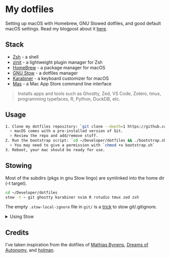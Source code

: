 # My dotfiles

Setting up macOS with Homebrew, GNU Stowed dotfiles, and good default macOS settings. Read my blogpost about it [here](https://eyayaw.github.io/posts/setting-up-a-new-mac.html).

## Stack

* [Zsh](https://www.zsh.org/) - a shell
* [zinit](https://github.com/zdharma-continuum/zinit.git) - a lightweight plugin manager for Zsh
* [HomeBrew](https://brew.sh) - a package manager for macOS
* [GNU Stow](https://www.gnu.org/software/stow/) - a dotfiles manager
* [Karabiner](https://karabiner-elements.pqrs.org/) - a keyboard customizer for macOS
* [Mas](https://github.com/mas-cli/mas) - a Mac App Store command line interface

> Installs apps and tools such as Ghostty, Zed, VS Code, Zotero, tmux, programming typefaces, R, Python, DuckDB, etc.

## Usage

```sh
1. Clone my dotfiles repository: `git clone --depth=1 https://github.com/eyayaw/dotfiles.git ~/Developer/dotfiles`
  > macOS comes with a pre-installed version of Git.
  > Review the repo and add/remove stuff.
2. Run the bootstrap script: `cd ~/Developer/dotfiles && ./bootstrap.sh`.
  > You may need to give a permission with `chmod +x bootstrap.sh`
3. Reboot, your mac should be ready for use.
```

## Stowing

Most of the subdirs (pkgs in gnu Stow lingo) are symlinked into the home dir (-t target).

```sh
cd ~/Developer/dotfiles
stow -t ~ git ghostty karabiner nvim R rstudio tmux zed zsh
```

The empty `.stow-local-ignore` file in `git/` is a [trick](https://github.com/aspiers/stow/issues/75#issuecomment-1719558252) to stow git/.gitignore.

<details>
<summary>Using Stow</summary>
For my own reference.

```sh
stow --target=$HOME --dir=$STOW_DIR <list of pkgs>
stow --target-$HOME --dir=$STOW_DIR --simulate <list of pkgs> # to see what will change
stow -t $HOME -d $STOW_DIR --adopt <pkg> # import from home dir (overwrites existing files)
```

For more, check `man stow`.
</details>


## Credits

I've taken inspiration from the dotfiles of [Mathias Bynens](https://github.com/mathiasbynens/dotfiles), [Dreams of Autonomy](https://github.com/dreamsofautonomy/zensh/blob/main/.zshrc), and [holman](https://github.com/holman/dotfiles/tree/21342e9f4e7d55ebfdc6e4e9071f94cbbc9eb0ef).
